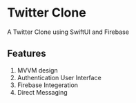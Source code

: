 # Twitter Clone
A Twitter Clone using SwiftUI and Firebase
## Features
1. MVVM design
2. Authentication User Interface
3. Firebase Integeration
4. Direct Messaging
